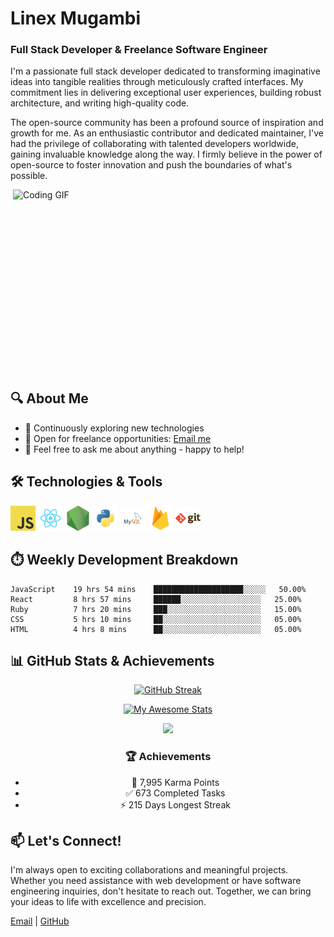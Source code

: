 # Linex Mugambi
### Full Stack Developer & Freelance Software Engineer

<div align="left">
  <p>
    I'm a passionate full stack developer dedicated to transforming imaginative ideas into tangible realities through meticulously crafted interfaces. My commitment lies in delivering exceptional user experiences, building robust architecture, and writing high-quality code.
  </p>

  <p>
    The open-source community has been a profound source of inspiration and growth for me. As an enthusiastic contributor and dedicated maintainer, I've had the privilege of collaborating with talented developers worldwide, gaining invaluable knowledge along the way. I firmly believe in the power of open-source to foster innovation and push the boundaries of what's possible.
  </p>

  <img align="right" alt="Coding GIF" src="https://github.com/LinexMugambi/LinexMugambi/blob/master/code.gif?raw=true" width="500" height="320" />
</div>

## 🔍 About Me
- 🚀 Continuously exploring new technologies
- 💼 Open for freelance opportunities: [Email me](mailto:linexmugambi254@gmail.com)
- 💬 Feel free to ask me about anything - happy to help!

## 🛠️ Technologies & Tools
<div>
  <img src="https://raw.githubusercontent.com/github/explore/80688e429a7d4ef2fca1e82350fe8e3517d3494d/topics/javascript/javascript.png" alt="JavaScript" height="40" />
  <img src="https://raw.githubusercontent.com/github/explore/80688e429a7d4ef2fca1e82350fe8e3517d3494d/topics/react/react.png" alt="React" height="40" />
  <img src="https://raw.githubusercontent.com/github/explore/80688e429a7d4ef2fca1e82350fe8e3517d3494d/topics/nodejs/nodejs.png" alt="Node.js" height="40" />
  <img src="https://raw.githubusercontent.com/github/explore/80688e429a7d4ef2fca1e82350fe8e3517d3494d/topics/python/python.png" alt="Python" height="40" />
  <img src="https://raw.githubusercontent.com/github/explore/80688e429a7d4ef2fca1e82350fe8e3517d3494d/topics/mysql/mysql.png" alt="MySQL" height="40" />
  <img src="https://raw.githubusercontent.com/github/explore/80688e429a7d4ef2fca1e82350fe8e3517d3494d/topics/firebase/firebase.png" alt="Firebase" height="40" />
  <img src="https://raw.githubusercontent.com/github/explore/80688e429a7d4ef2fca1e82350fe8e3517d3494d/topics/git/git.png" alt="Git" height="40" />
</div>

## ⏱️ Weekly Development Breakdown
```text
JavaScript    19 hrs 54 mins    ████████████████████░░░░░   50.00%
React         8 hrs 57 mins     ██████░░░░░░░░░░░░░░░░░░   25.00%
Ruby          7 hrs 20 mins     ███░░░░░░░░░░░░░░░░░░░░░   15.00%
CSS           5 hrs 10 mins     ██░░░░░░░░░░░░░░░░░░░░░░   05.00%
HTML          4 hrs 8 mins      ██░░░░░░░░░░░░░░░░░░░░░░   05.00%
```

## 📊 GitHub Stats & Achievements
<div align="center">
  
[![GitHub Streak](https://github-readme-streak-stats.herokuapp.com?user=LinexMugambi&theme=dark&hide_current_streak=true)](https://git.io/streak-stats)

[![My Awesome Stats](https://awesome-github-stats.azurewebsites.net/user-stats/LinexMugambi?cardType=level&theme=github-dark&preferLogin=false)](https://git.io/awesome-stats-card)

<img height="180em" src="https://github-readme-stats.vercel.app/api/top-langs/?username=LinexMugambi&theme=buefy&layout=compact" />

### 🏆 Achievements
- 💫 7,995 Karma Points
- ✅ 673 Completed Tasks
- ⚡ 215 Days Longest Streak
</div>

## 📫 Let's Connect!
I'm always open to exciting collaborations and meaningful projects. Whether you need assistance with web development or have software engineering inquiries, don't hesitate to reach out. Together, we can bring your ideas to life with excellence and precision.

[Email](mailto:linexmugambi254@gmail.com) | [GitHub](https://github.com/LinexMugambi)
